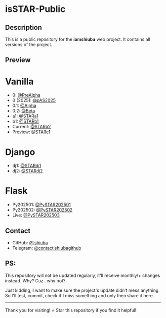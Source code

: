 # isSTAR-Public

## Description

This is a public repository for the **iamshiuba** web project. It contains all versions of the project.

## Preview
# Vanilla
- 0: [@PreAlpha](https://ishiuba-js-prealpha.vercel.app/)
- 0 (2025): [@pAS2025](https://ishiuba-js-pas25.vercel.app/)
- 0.1: [@Alpha](https://ishiuba-js-alpha.vercel.app/)
- 0.2: [@Beta](https://ishiuba-js-beta.vercel.app/)
- a1: [@STARa1](https://ishiuba-js-a1.vercel.app/)
- b1: [@STARb1](https://ishiuba-js-b1.vercel.app/)
- Current: [@STARb2](https://ishiuba-js.vercel.app/)
- Preview: [@STARc1](https://iamshiuba.pages.dev/)
# Django 
- dj1: [@STARdj1](https://iamshiubadj1.vercel.app/)
- dj2: [@STARdj2](https://iamshiubadj2.vercel.app/)
# Flask
- Py202501: [@PySTAR202501](https://iamshiuba-202501.vercel.app/)
- Py202502: [@PySTAR202502](https://iamshiuba-202502.vercel.app/)
- Live: [@PySTAR202503](https://iamshiuba.vercel.app/)

## Contact

- GitHub: [@ishiuba](https://github.com/ishiuba)
- Telegram: [@contactishiubagithub](t.me/contactishiubagithub)

## PS: 

This repository will not be updated regularly, it'll receive monthly/+ changes instead. Why? Cuz.. why not?

Just kidding, I want to make sure the project's update didn't mess anything. So I'll test, commit, check if I miss something and only then share it here.

---

Thank you for visiting! ⭐ Star this repository if you find it helpful!
